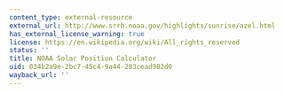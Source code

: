 ```yaml
---
content_type: external-resource
external_url: http://www.srrb.noaa.gov/highlights/sunrise/azel.html
has_external_license_warning: true
license: https://en.wikipedia.org/wiki/All_rights_reserved
status: ''
title: NOAA Solar Position Calculator
uid: 034b2a9e-2bc7-45c4-9a44-283cead982d0
wayback_url: ''
---
```

